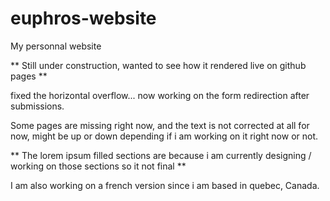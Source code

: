 # euphros-website
My personnal website

** Still under construction, wanted to see how it rendered live on github pages **

fixed the horizontal overflow... now working on the form redirection after submissions.

Some pages are missing right now, and the text is not corrected at all for now, might be up or down depending if i am working on it right now or not.

** The lorem ipsum filled sections are because i am currently designing / working on those sections so it not final **

I am also working on a french version since i am based in quebec, Canada.
